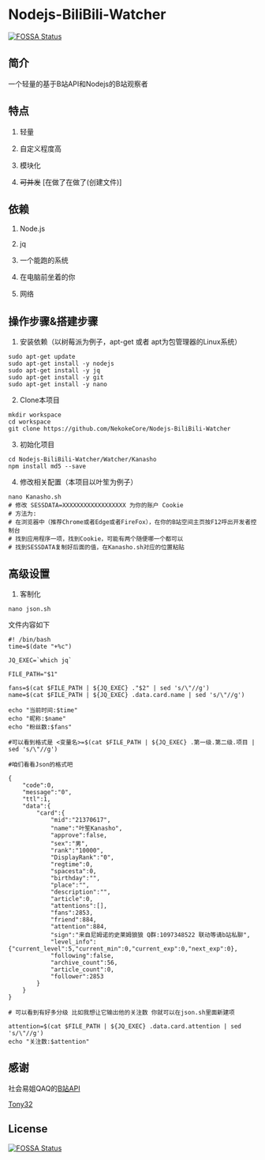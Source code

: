 # Nodejs-BiliBili-Watcher
[![FOSSA Status](https://app.fossa.com/api/projects/git%2Bgithub.com%2FNekokeCore%2FNodejs-BiliBili-Watcher.svg?type=shield)](https://app.fossa.com/projects/git%2Bgithub.com%2FNekokeCore%2FNodejs-BiliBili-Watcher?ref=badge_shield)


## 简介
  一个轻量的基于B站API和Nodejs的B站观察者

## 特点
1. 轻量

2. 自定义程度高

3. 模块化

4. ~~可并发~~ [在做了在做了(创建文件)]

## 依赖
1. Node.js

2. jq

3. 一个能跑的系统

4. 在电脑前坐着的你

5. 网络

## 操作步骤&搭建步骤
1. 安装依赖（以树莓派为例子，apt-get 或者 apt为包管理器的Linux系统）

```
sudo apt-get update
sudo apt-get install -y nodejs
sudo apt-get install -y jq
sudo apt-get install -y git
sudo apt-get install -y nano
```

2. Clone本项目

```
mkdir workspace
cd workspace
git clone https://github.com/NekokeCore/Nodejs-BiliBili-Watcher
```
3. 初始化项目
```
cd Nodejs-BiliBili-Watcher/Watcher/Kanasho
npm install md5 --save
```

4. 修改相关配置（本项目以叶笙为例子）

```
nano Kanasho.sh
# 修改 SESSDATA=XXXXXXXXXXXXXXXXXX 为你的账户 Cookie
# 方法为: 
# 在浏览器中（推荐Chrome或者Edge或者FireFox），在你的B站空间主页按F12呼出开发者控制台
# 找到应用程序一项，找到Cookie，可能有两个随便哪一个都可以
# 找到SESSDATA复制好后面的值，在Kanasho.sh对应的位置粘贴
```

## 高级设置
1. 客制化
```
nano json.sh
```
文件内容如下

```
#! /bin/bash
time=$(date "+%c")

JQ_EXEC=`which jq`

FILE_PATH="$1"

fans=$(cat $FILE_PATH | ${JQ_EXEC} ."$2" | sed 's/\"//g')
name=$(cat $FILE_PATH | ${JQ_EXEC} .data.card.name | sed 's/\"//g')

echo "当前时间:$time"
echo "昵称:$name"
echo "粉丝数:$fans"

#可以看到格式是 <变量名>=$(cat $FILE_PATH | ${JQ_EXEC} .第一级.第二级.项目 | sed 's/\"//g')

#咱们看看Json的格式吧

{
    "code":0,
    "message":"0",
    "ttl":1,
    "data":{
        "card":{
            "mid":"21370617",
            "name":"叶笙Kanasho",
            "approve":false,
            "sex":"男",
            "rank":"10000",
            "DisplayRank":"0",
            "regtime":0,
            "spacesta":0,
            "birthday":"",
            "place":"",
            "description":"",
            "article":0,
            "attentions":[],
            "fans":2853,
            "friend":884,
            "attention":884,
            "sign":"来自尼姆诺的史莱姆狼狼 Q群:1097348522 联动等请b站私聊",
            "level_info":{"current_level":5,"current_min":0,"current_exp":0,"next_exp":0},
            "following":false,
            "archive_count":56,
            "article_count":0,
            "follower":2853
        }
    }
}

# 可以看到有好多分级 比如我想让它输出他的关注数 你就可以在json.sh里面新建项

attention=$(cat $FILE_PATH | ${JQ_EXEC} .data.card.attention | sed 's/\"//g')
echo "关注数:$attention"
```
## 感谢

社会易姐QAQ的[B站API](https://github.com/SocialSisterYi/bilibili-API-collect)

[Tony32](https://github.com/TTTTTony32)

## License
[![FOSSA Status](https://app.fossa.com/api/projects/git%2Bgithub.com%2FNekokeCore%2FNodejs-BiliBili-Watcher.svg?type=large)](https://app.fossa.com/projects/git%2Bgithub.com%2FNekokeCore%2FNodejs-BiliBili-Watcher?ref=badge_large)